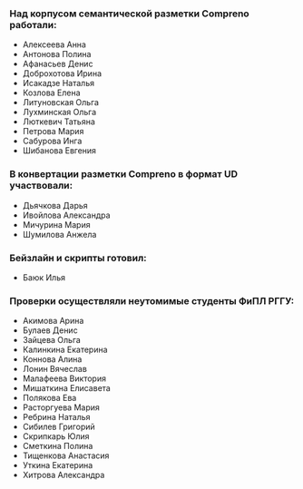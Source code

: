 ### Над корпусом семантической разметки Compreno работали:
- Алексеева Анна
- Антонова Полина
- Афанасьев Денис
- Доброхотова Ирина
- Исакадзе Наталья
- Козлова Елена
- Литуновская Ольга
- Лухминская Ольга
- Люткевич Татьяна
- Петрова Мария
- Сабурова Инга
- Шибанова Евгения

### В конвертации разметки Compreno в формат UD участвовали:
- Дьячкова Дарья
- Ивойлова Александра
- Мичурина Мария
- Шумилова Анжела

### Бейзлайн и скрипты готовил:
- Баюк Илья

### Проверки осуществляли неутомимые студенты ФиПЛ РГГУ:
- Акимова Арина
- Булаев Денис
- Зайцева Ольга
- Калинкина Екатерина
- Коннова Алина
- Лонин Вячеслав
- Малафеева Виктория
- Мишаткина Елисавета
- Полякова Ева
- Расторгуева Мария
- Ребрина Наталья
- Сибилев Григорий
- Скрипкарь Юлия
- Сметкина Полина
- Тищенкова Анастасия
- Уткина Екатерина
- Хитрова Александра
